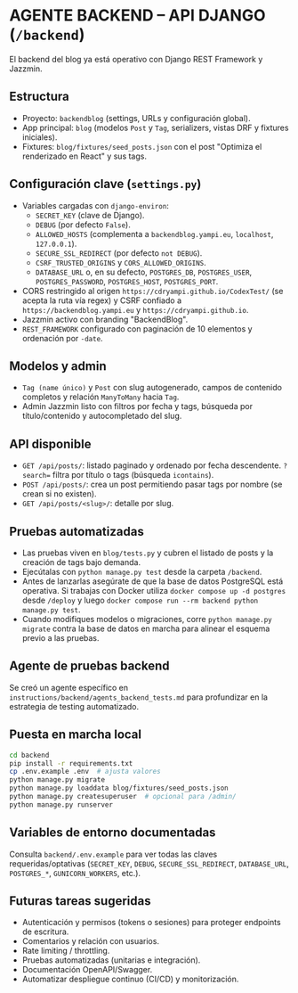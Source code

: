 # AGENTE BACKEND – API DJANGO (`/backend`)

El backend del blog ya está operativo con Django REST Framework y Jazzmin.

## Estructura
- Proyecto: `backendblog` (settings, URLs y configuración global).
- App principal: `blog` (modelos `Post` y `Tag`, serializers, vistas DRF y fixtures iniciales).
- Fixtures: `blog/fixtures/seed_posts.json` con el post "Optimiza el renderizado en React" y sus tags.

## Configuración clave (`settings.py`)
- Variables cargadas con `django-environ`:
  - `SECRET_KEY` (clave de Django).
  - `DEBUG` (por defecto `False`).
  - `ALLOWED_HOSTS` (complementa a `backendblog.yampi.eu`, `localhost`, `127.0.0.1`).
  - `SECURE_SSL_REDIRECT` (por defecto `not DEBUG`).
  - `CSRF_TRUSTED_ORIGINS` y `CORS_ALLOWED_ORIGINS`.
  - `DATABASE_URL` o, en su defecto, `POSTGRES_DB`, `POSTGRES_USER`, `POSTGRES_PASSWORD`, `POSTGRES_HOST`, `POSTGRES_PORT`.
- CORS restringido al origen `https://cdryampi.github.io/CodexTest/` (se acepta la ruta vía regex) y CSRF confiado a `https://backendblog.yampi.eu` y `https://cdryampi.github.io`.
- Jazzmin activo con branding "BackendBlog".
- `REST_FRAMEWORK` configurado con paginación de 10 elementos y ordenación por `-date`.

## Modelos y admin
- `Tag (name único)` y `Post` con slug autogenerado, campos de contenido completos y relación `ManyToMany` hacia `Tag`.
- Admin Jazzmin listo con filtros por fecha y tags, búsqueda por título/contenido y autocompletado del slug.

## API disponible
- `GET /api/posts/`: listado paginado y ordenado por fecha descendente. `?search=` filtra por título o tags (búsqueda `icontains`).
- `POST /api/posts/`: crea un post permitiendo pasar tags por nombre (se crean si no existen).
- `GET /api/posts/<slug>/`: detalle por slug.

## Pruebas automatizadas
- Las pruebas viven en `blog/tests.py` y cubren el listado de posts y la creación de tags bajo demanda.
- Ejecútalas con `python manage.py test` desde la carpeta `/backend`.
- Antes de lanzarlas asegúrate de que la base de datos PostgreSQL está operativa. Si trabajas con Docker utiliza `docker compose up -d postgres` desde `/deploy` y luego `docker compose run --rm backend python manage.py test`.
- Cuando modifiques modelos o migraciones, corre `python manage.py migrate` contra la base de datos en marcha para alinear el esquema previo a las pruebas.

## Agente de pruebas backend
Se creó un agente específico en `instructions/backend/agents_backend_tests.md` para profundizar en la estrategia de testing automatizado.

## Puesta en marcha local
```bash
cd backend
pip install -r requirements.txt
cp .env.example .env  # ajusta valores
python manage.py migrate
python manage.py loaddata blog/fixtures/seed_posts.json
python manage.py createsuperuser  # opcional para /admin/
python manage.py runserver
```

## Variables de entorno documentadas
Consulta `backend/.env.example` para ver todas las claves requeridas/optativas (`SECRET_KEY`, `DEBUG`, `SECURE_SSL_REDIRECT`, `DATABASE_URL`, `POSTGRES_*`, `GUNICORN_WORKERS`, etc.).

## Futuras tareas sugeridas
- Autenticación y permisos (tokens o sesiones) para proteger endpoints de escritura.
- Comentarios y relación con usuarios.
- Rate limiting / throttling.
- Pruebas automatizadas (unitarias e integración).
- Documentación OpenAPI/Swagger.
- Automatizar despliegue continuo (CI/CD) y monitorización.

